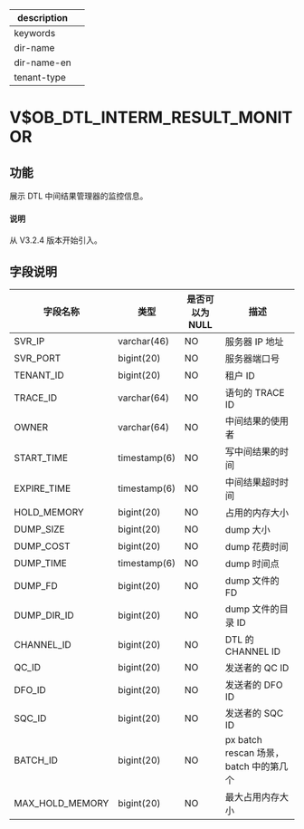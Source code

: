 |description||
|---|---|
|keywords||
|dir-name||
|dir-name-en||
|tenant-type||

# V$OB_DTL_INTERM_RESULT_MONITOR

## 功能

展示 DTL 中间结果管理器的监控信息。

<main id="notice" type='explain'>
  <h4>说明</h4>
  <p>从 V3.2.4 版本开始引入。</p>
</main>

## 字段说明

| 字段名称 | 类型 | 是否可以为 NULL | 描述 |
| --- | --- | --- | --- |
| SVR_IP | varchar(46) | NO | 服务器 IP 地址 |
| SVR_PORT | bigint(20) | NO | 服务器端口号 |
| TENANT_ID | bigint(20) | NO | 租户 ID |
| TRACE_ID | varchar(64) | NO | 语句的 TRACE ID |
| OWNER | varchar(64) | NO | 中间结果的使用者 |
| START_TIME | timestamp(6) | NO | 写中间结果的时间 |
| EXPIRE_TIME | timestamp(6) | NO | 中间结果超时时间 |
| HOLD_MEMORY | bigint(20) | NO | 占用的内存大小 |
| DUMP_SIZE | bigint(20) | NO | dump 大小 |
| DUMP_COST | bigint(20) | NO | dump 花费时间 |
| DUMP_TIME | timestamp(6) | NO | dump 时间点 |
| DUMP_FD | bigint(20) | NO | dump 文件的 FD |
| DUMP_DIR_ID | bigint(20) | NO | dump 文件的目录 ID |
| CHANNEL_ID | bigint(20) | NO | DTL 的 CHANNEL ID |
| QC_ID | bigint(20) | NO | 发送者的 QC ID |
| DFO_ID | bigint(20) | NO | 发送者的 DFO ID |
| SQC_ID | bigint(20) | NO | 发送者的 SQC ID |
| BATCH_ID | bigint(20) | NO | px batch rescan 场景，batch 中的第几个 |
| MAX_HOLD_MEMORY | bigint(20) | NO | 最大占用内存大小 |
